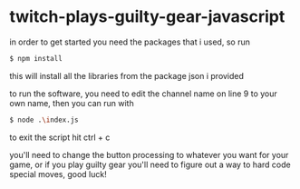 # twitch-plays-guilty-gear-javascript
in order to get started you need the packages that i used, so run

```bash
$ npm install
```

this will install all the libraries from the package json i provided

to run the software, you need to edit the channel name on line 9 to your own name, then you can run with

```bash
$ node .\index.js
```

to exit the script hit ctrl + c

you'll need to change the button processing to whatever you want for your game, or if you play guilty gear you'll need to figure out a way to hard code special moves, good luck!
